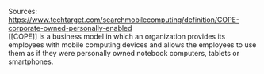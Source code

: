Sources:
https://www.techtarget.com/searchmobilecomputing/definition/COPE-corporate-owned-personally-enabled
\
[[COPE]] is a business model in which an organization provides its employees with mobile computing devices and allows the employees to use them as if they were personally owned notebook computers, tablets or smartphones.
